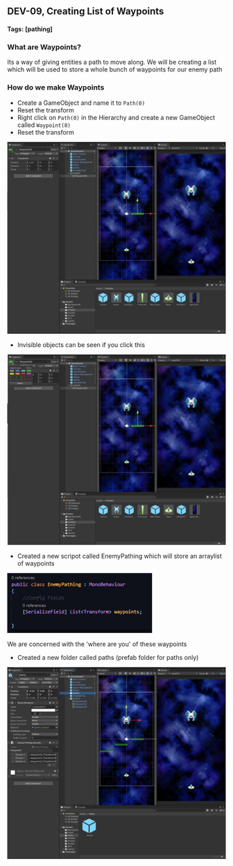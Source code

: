 ## DEV-09, Creating List of Waypoints
#### Tags: [pathing]


### What are Waypoints?

Its a way of giving entities a path to move along.
We will be creating a list which will be used to store a whole bunch of waypoints for our enemy path

### How do we make Waypoints
+ Create a GameObject and name it to `Path(0)`
+ Reset the transform
+ Right click on `Path(0)` in the Hierarchy and create a new GameObject called `Waypoint(0)`
+ Reset the transform

![](../images/DEV-09-A.png)

+ Invisible objects can be seen if you click this

![](../images/DEV-09-B.png)

+ Created a new scripot called EnemyPathing which will store an arraylist of waypoints

![](../images/DEV-09-C.png)

We are concerned with the 'where are you' of these waypoints

+ Created a new folder called paths (prefab folder for paths only)

![](../images/DEV-09-D.png)